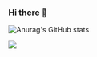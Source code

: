 ### Hi there 👋

<!--
**bristolkon3802/bristolkon3802** is a ✨ _special_ ✨ repository because its `README.md` (this file) appears on your GitHub profile.

Here are some ideas to get you started:

- 🔭 I’m currently working on ...
- 🌱 I’m currently learning ...
- 👯 I’m looking to collaborate on ...
- 🤔 I’m looking for help with ...
- 💬 Ask me about ...
- 📫 How to reach me: ...
- 😄 Pronouns: ...
- ⚡ Fun fact: ...
-->

![Anurag's GitHub stats](https://github-readme-stats.vercel.app/api?username=bristolkon3802&theme=dark&show_icons=true)

<a href="#this" target="_blank"><img src="https://img.shields.io/badge/Facebook-1877F2?style=flat-square&logo=Facebook&logoColor=white"/></a>
